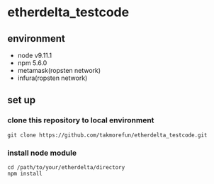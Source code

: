 # etherdelta_testcode

## environment
-  node v9.11.1
-  npm 5.6.0
-  metamask(ropsten network)
-  infura(ropsten network)

## set up

### clone this repository to local environment

```
git clone https://github.com/takmorefun/etherdelta_testcode.git
```
### install node module

```
cd /path/to/your/etherdelta/directory
npm install
```


